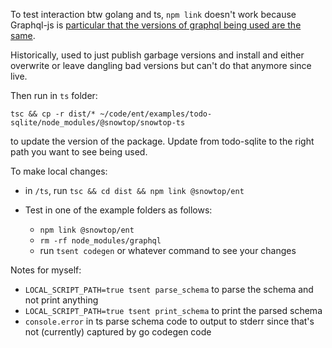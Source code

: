 To test interaction btw golang and ts, `npm link` doesn't work because Graphql-js is [particular that the versions of graphql being used are the same](https://github.com/graphql/graphql-js/issues/1091).

Historically, used to just publish garbage versions and install and either overwrite or leave dangling bad versions but can't do that anymore since live.

Then run in `ts` folder:

```shell
tsc && cp -r dist/* ~/code/ent/examples/todo-sqlite/node_modules/@snowtop/snowtop-ts
```

to update the version of the package. Update from todo-sqlite to the right path you want to see being used.

To make local changes:

* in `/ts`, run `tsc && cd dist && npm link @snowtop/ent`
* Test in one of the example folders as follows:

  * `npm link @snowtop/ent`
  * `rm -rf node_modules/graphql`
  * run `tsent codegen` or whatever command to see your changes

Notes for myself:

* `LOCAL_SCRIPT_PATH=true tsent parse_schema` to parse the schema and not print anything
* `LOCAL_SCRIPT_PATH=true tsent print_schema` to print the parsed schema
* `console.error` in ts parse schema code to output to stderr since that's not (currently) captured by go codegen code
